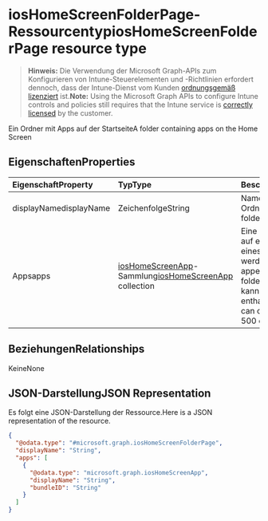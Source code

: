 # <a name="ioshomescreenfolderpage-resource-type"></a><span data-ttu-id="e90ab-101">iosHomeScreenFolderPage-Ressourcentyp</span><span class="sxs-lookup"><span data-stu-id="e90ab-101">iosHomeScreenFolderPage resource type</span></span>

> <span data-ttu-id="e90ab-102">**Hinweis:** Die Verwendung der Microsoft Graph-APIs zum Konfigurieren von Intune-Steuerelementen und -Richtlinien erfordert dennoch, dass der Intune-Dienst vom Kunden [ordnungsgemäß lizenziert](https://go.microsoft.com/fwlink/?linkid=839381) ist.</span><span class="sxs-lookup"><span data-stu-id="e90ab-102">**Note:** Using the Microsoft Graph APIs to configure Intune controls and policies still requires that the Intune service is [correctly licensed](https://go.microsoft.com/fwlink/?linkid=839381) by the customer.</span></span>

<span data-ttu-id="e90ab-103">Ein Ordner mit Apps auf der Startseite</span><span class="sxs-lookup"><span data-stu-id="e90ab-103">A folder containing apps on the Home Screen</span></span>
## <a name="properties"></a><span data-ttu-id="e90ab-104">Eigenschaften</span><span class="sxs-lookup"><span data-stu-id="e90ab-104">Properties</span></span>
|<span data-ttu-id="e90ab-105">Eigenschaft</span><span class="sxs-lookup"><span data-stu-id="e90ab-105">Property</span></span>|<span data-ttu-id="e90ab-106">Typ</span><span class="sxs-lookup"><span data-stu-id="e90ab-106">Type</span></span>|<span data-ttu-id="e90ab-107">Beschreibung</span><span class="sxs-lookup"><span data-stu-id="e90ab-107">Description</span></span>|
|:---|:---|:---|
|<span data-ttu-id="e90ab-108">displayName</span><span class="sxs-lookup"><span data-stu-id="e90ab-108">displayName</span></span>|<span data-ttu-id="e90ab-109">Zeichenfolge</span><span class="sxs-lookup"><span data-stu-id="e90ab-109">String</span></span>|<span data-ttu-id="e90ab-110">Name des Ordnerseite</span><span class="sxs-lookup"><span data-stu-id="e90ab-110">Name of the folder page</span></span>|
|<span data-ttu-id="e90ab-111">Apps</span><span class="sxs-lookup"><span data-stu-id="e90ab-111">apps</span></span>|<span data-ttu-id="e90ab-112">[iosHomeScreenApp](../resources/intune_deviceconfig_ioshomescreenapp.md)-Sammlung</span><span class="sxs-lookup"><span data-stu-id="e90ab-112">[iosHomeScreenApp](../resources/intune_deviceconfig_ioshomescreenapp.md) collection</span></span>|<span data-ttu-id="e90ab-113">Eine Liste der Apps, die auf einer Seite innerhalb eines Ordners angezeigt werden.</span><span class="sxs-lookup"><span data-stu-id="e90ab-113">A list of apps to appear on a page within a folder.</span></span> <span data-ttu-id="e90ab-114">Diese Sammlung kann bis zu 500 Elemente enthalten.</span><span class="sxs-lookup"><span data-stu-id="e90ab-114">This collection can contain a maximum of 500 elements.</span></span>|

## <a name="relationships"></a><span data-ttu-id="e90ab-115">Beziehungen</span><span class="sxs-lookup"><span data-stu-id="e90ab-115">Relationships</span></span>
<span data-ttu-id="e90ab-116">Keine</span><span class="sxs-lookup"><span data-stu-id="e90ab-116">None</span></span>
## <a name="json-representation"></a><span data-ttu-id="e90ab-117">JSON-Darstellung</span><span class="sxs-lookup"><span data-stu-id="e90ab-117">JSON Representation</span></span>
<span data-ttu-id="e90ab-118">Es folgt eine JSON-Darstellung der Ressource.</span><span class="sxs-lookup"><span data-stu-id="e90ab-118">Here is a JSON representation of the resource.</span></span>
<!--{
  "blockType": "resource",
  "@odata.type": "microsoft.graph.iosHomeScreenFolderPage"
}-->
``` json
{
  "@odata.type": "#microsoft.graph.iosHomeScreenFolderPage",
  "displayName": "String",
  "apps": [
    {
      "@odata.type": "microsoft.graph.iosHomeScreenApp",
      "displayName": "String",
      "bundleID": "String"
    }
  ]
}
```



